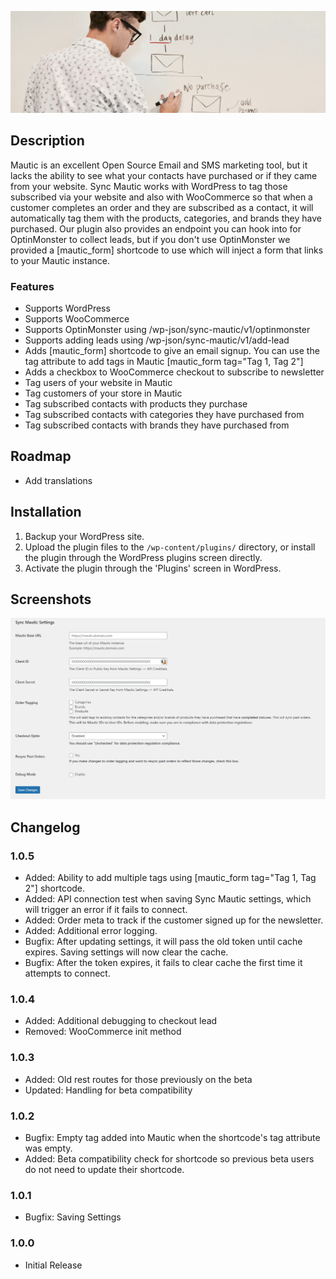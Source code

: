 ![Sync Mautic Banner](.wordpress-org/banner-1880x609.png)

## Description

Mautic is an excellent Open Source Email and SMS marketing tool, but it lacks the ability to see what your contacts have purchased or if they came from your website. Sync Mautic works with WordPress to tag those subscribed via your website and also with WooCommerce so that when a customer completes an order and they are subscribed as a contact, it will automatically tag them with the products, categories, and brands they have purchased. Our plugin also provides an endpoint you can hook into for OptinMonster to collect leads, but if you don't use OptinMonster we provided a [mautic_form] shortcode to use which will inject a form that links to your Mautic instance.

### Features

- Supports WordPress
- Supports WooCommerce
- Supports OptinMonster using /wp-json/sync-mautic/v1/optinmonster
- Supports adding leads using /wp-json/sync-mautic/v1/add-lead
- Adds [mautic_form] shortcode to give an email signup. You can use the tag attribute to add tags in Mautic [mautic_form tag="Tag 1, Tag 2"]
- Adds a checkbox to WooCommerce checkout to subscribe to newsletter
- Tag users of your website in Mautic
- Tag customers of your store in Mautic
- Tag subscribed contacts with products they purchase
- Tag subscribed contacts with categories they have purchased from
- Tag subscribed contacts with brands they have purchased from

## Roadmap

- Add translations

## Installation

1. Backup your WordPress site.
2. Upload the plugin files to the `/wp-content/plugins/` directory, or install the plugin through the WordPress plugins screen directly.
3. Activate the plugin through the 'Plugins' screen in WordPress.

## Screenshots

![Plugin Settings](.wordpress-org/screenshot-1.jpg)

## Changelog

### 1.0.5
- Added: Ability to add multiple tags using [mautic_form tag="Tag 1, Tag 2"] shortcode.
- Added: API connection test when saving Sync Mautic settings, which will trigger an error if it fails to connect.
- Added: Order meta to track if the customer signed up for the newsletter.
- Added: Additional error logging.
- Bugfix: After updating settings, it will pass the old token until cache expires. Saving settings will now clear the cache.
- Bugfix: After the token expires, it fails to clear cache the first time it attempts to connect.

### 1.0.4
- Added: Additional debugging to checkout lead
- Removed: WooCommerce init method

### 1.0.3
- Added: Old rest routes for those previously on the beta
- Updated: Handling for beta compatibility

### 1.0.2
- Bugfix: Empty tag added into Mautic when the shortcode's tag attribute was empty.
- Added: Beta compatibility check for shortcode so previous beta users do not need to update their shortcode.

### 1.0.1
- Bugfix: Saving Settings

### 1.0.0
- Initial Release